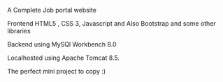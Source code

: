 A Complete Job portal website

Frontend HTML5 , CSS 3, Javascript and Also Bootstrap and some other libraries


Backend using MySQl Workbench 8.0


Localhosted using Apache Tomcat 8.5.


The perfect mini project to copy :)
